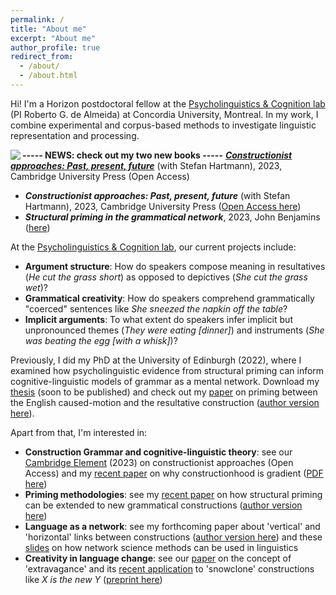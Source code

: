 ```yaml
---
permalink: /
title: "About me"
excerpt: "About me"
author_profile: true
redirect_from: 
  - /about/
  - /about.html
---
```


Hi! I'm a Horizon postdoctoral fellow at the <a href="https://psycholinguistics.weebly.com/">Psycholinguistics & Cognition lab</a> (PI Roberto G. de Almeida) at Concordia University, Montreal. 
In my work, I combine experimental and corpus-based methods to investigate linguistic representation and processing.

<b>----- NEWS: check out my two new books -----</b>
<img align="left" src="https://tungerer.github.io/images/Constructionist_approaches_cover.jpg" /> 
<b><i><a href="https://doi.org/10.1017/9781009308717">Constructionist approaches: Past, present, future</a></i></b> (with Stefan Hartmann), 2023, Cambridge University Press (Open Access)

<ul>
  <li><b><i>Constructionist approaches: Past, present, future</i></b> (with Stefan Hartmann), 2023, Cambridge University Press (<a href="https://doi.org/10.1017/9781009308717">Open Access here</a>)</li>
  <li><b><i>Structural priming in the grammatical network</i></b>, 2023, John Benjamins (<a href="https://benjamins.com/catalog/cal.35">here</a>) </li>
</ul>

At the <a href="https://psycholinguistics.weebly.com/">Psycholinguistics & Cognition lab</a>, our current projects include:
<ul>
  <li><b>Argument structure</b>: How do speakers compose meaning in resultatives (<i>He cut the grass short</i>) as opposed to depictives (<i>She cut the grass wet</i>)?</li>
  <li><b>Grammatical creativity</b>: How do speakers comprehend grammatically "coerced" sentences like <i>She sneezed the napkin off the table</i>?</li>
  <li><b>Implicit arguments</b>: To what extent do speakers infer implicit but unpronounced themes (<i>They were eating [dinner]</i>) and instruments (<i>She was beating the egg [with a whisk]</i>)?</li>
</ul>

Previously, I did my PhD at the University of Edinburgh (2022), where I examined how psycholinguistic evidence from structural priming can inform cognitive-linguistic models of grammar as a mental network. Download my <a href="https://tungerer.github.io/files/Ungerer-2022-Structural-priming-in-the-grammatical-network.pdf">thesis</a> (soon to be published) and check out my <a href="https://doi.org/10.1515/cog-2020-0016">paper</a> on priming between the English caused-motion and the resultative construction (<a href="https://tungerer.github.io/files/Ungerer-2021-Using-structural-priming-to-test-links.pdf">author version here</a>).

Apart from that, I'm interested in:
<ul>
  <li><b>Construction Grammar and cognitive-linguistic theory</b>: see our <a href="https://doi.org/10.1017/9781009308717">Cambridge Element</a> (2023) on constructionist approaches (Open Access) and my <a href="https://doi.org/10.24338/cons-543">recent paper</a> on why constructionhood is gradient (<a href="https://tungerer.github.io/files/Ungerer-2023-Gradient-constructionhood.pdf">PDF here</a>)</li>
  <li><b>Priming methodologies</b>: see my <a href="https://doi.org/10.1515/gcla-2022-0008">recent paper</a> on how structural priming can be extended to new grammatical constructions (<a href="https://tungerer.github.io/files/Ungerer-2022-Extending-structural-priming.pdf">author version here</a>)</li>
  <li><b>Language as a network</b>: see my forthcoming paper about 'vertical' and 'horizontal' links between constructions (<a href="https://tungerer.github.io/files/Ungerer-forthc-Vertical-and-horizontal-links.pdf">author version here</a>) and these <a href="https://tungerer.github.io/files/Ungerer-2021-Network-science-methods.pdf">slides</a> on how network science methods can be used in linguistics</li>
  <li><b>Creativity in language change</b>: see our <a href="https://doi.org/10.1075/bjl.00058.ung">paper</a> on the concept of 'extravagance' and its <a href="https://doi.org/10.1017/S0022226723000117">recent application</a> to 'snowclone' constructions like <i>X is the new Y</i> (<a href="https://doi.org/10.31234/osf.io/y6a8g">preprint here</a>)</li>
</ul>

